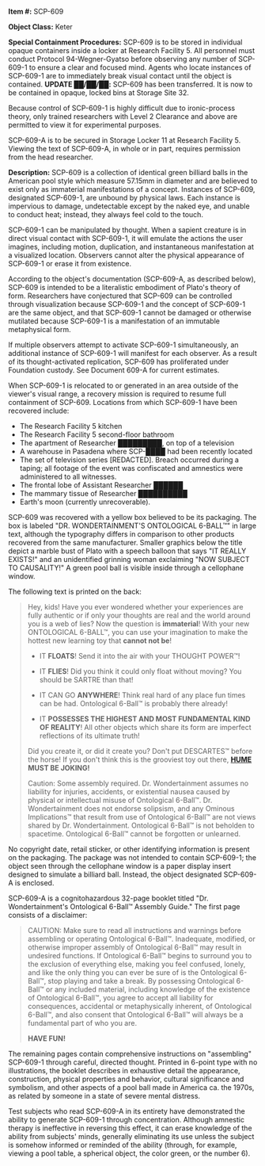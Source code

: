 **Item #:** SCP-609

**Object Class:** Keter

**Special Containment Procedures:** SCP-609 is to be stored in individual opaque containers inside a locker at Research Facility 5. All personnel must conduct Protocol 94-Wegner-Gyatso before observing any number of SCP-609-1 to ensure a clear and focused mind. Agents who locate instances of SCP-609-1 are to immediately break visual contact until the object is contained. **UPDATE ██/██/██:** SCP-609 has been transferred. It is now to be contained in opaque, locked bins at Storage Site 32.

Because control of SCP-609-1 is highly difficult due to ironic-process theory, only trained researchers with Level 2 Clearance and above are permitted to view it for experimental purposes.

SCP-609-A is to be secured in Storage Locker 11 at Research Facility 5. Viewing the text of SCP-609-A, in whole or in part, requires permission from the head researcher.

**Description:** SCP-609 is a collection of identical green billiard balls in the American pool style which measure 57.15mm in diameter and are believed to exist only as immaterial manifestations of a concept. Instances of SCP-609, designated SCP-609-1, are unbound by physical laws. Each instance is impervious to damage, undetectable except by the naked eye, and unable to conduct heat; instead, they always feel cold to the touch.

SCP-609-1 can be manipulated by thought. When a sapient creature is in direct visual contact with SCP-609-1, it will emulate the actions the user imagines, including motion, duplication, and instantaneous manifestation at a visualized location. Observers cannot alter the physical appearance of SCP-609-1 or erase it from existence.

According to the object's documentation (SCP-609-A, as described below), SCP-609 is intended to be a literalistic embodiment of Plato's theory of form. Researchers have conjectured that SCP-609 can be controlled through visualization because SCP-609-1 and the concept of SCP-609-1 are the same object, and that SCP-609-1 cannot be damaged or otherwise mutilated because SCP-609-1 is a manifestation of an immutable metaphysical form.

If multiple observers attempt to activate SCP-609-1 simultaneously, an additional instance of SCP-609-1 will manifest for each observer. As a result of its thought-activated replication, SCP-609 has proliferated under Foundation custody. See Document 609-A for current estimates.

When SCP-609-1 is relocated to or generated in an area outside of the viewer's visual range, a recovery mission is required to resume full containment of SCP-609. Locations from which SCP-609-1 have been recovered include:

*   The Research Facility 5 kitchen
*   The Research Facility 5 second-floor bathroom
*   The apartment of Researcher █████████, on top of a television
*   A warehouse in Pasadena where SCP-████ had been recently located
*   The set of television series \[REDACTED\]. Breach occurred during a taping; all footage of the event was confiscated and amnestics were administered to all witnesses.
*   The frontal lobe of Assistant Researcher ██████
*   The mammary tissue of Researcher ██████████
*   Earth's moon (currently unrecoverable).

SCP-609 was recovered with a yellow box believed to be its packaging. The box is labeled "DR. WONDERTAINMENT'S ONTOLOGICAL 6-BALL™" in large text, although the typography differs in comparison to other products recovered from the same manufacturer. Smaller graphics below the title depict a marble bust of Plato with a speech balloon that says "IT REALLY EXISTS!" and an unidentified grinning woman exclaiming "NOW SUBJECT TO CAUSALITY!" A green pool ball is visible inside through a cellophane window.

The following text is printed on the back:

> Hey, kids! Have you ever wondered whether your experiences are fully authentic or if only your thoughts are real and the world around you is a web of lies? Now the question is **immaterial**! With your new ONTOLOGICAL 6-BALL™, you can use your imagination to make the hottest new learning toy that **cannot not be**!
> 
> *   IT **FLOATS**! Send it into the air with your THOUGHT POWER™!
> 
> *   IT **FLIES**! Did you think it could only float without moving? You should be SARTRE than that!
> 
> *   IT CAN GO **ANYWHERE**! Think real hard of any place fun times can be had. Ontological 6-Ball™ is probably there already!
> 
> *   IT **POSSESSES THE HIGHEST AND MOST FUNDAMENTAL KIND OF REALITY**! All other objects which share its form are imperfect reflections of its ultimate truth!
> 
> Did you create it, or did it create you? Don't put DESCARTES™ before the horse! If you don't think this is the grooviest toy out there, **[HUME](http://www.scp-wiki.net/and-this-one-explains-humes) MUST BE JOKING!**
> 
> Caution: Some assembly required. Dr. Wondertainment assumes no liability for injuries, accidents, or existential nausea caused by physical or intellectual misuse of Ontological 6-Ball™. Dr. Wondertainment does not endorse solipsism, and any Ominous Implications™ that result from use of Ontological 6-Ball™ are not views shared by Dr. Wondertainment. Ontological 6-Ball™ is not beholden to spacetime. Ontological 6-Ball™ cannot be forgotten or unlearned.

No copyright date, retail sticker, or other identifying information is present on the packaging. The package was not intended to contain SCP-609-1; the object seen through the cellophane window is a paper display insert designed to simulate a billiard ball. Instead, the object designated SCP-609-A is enclosed.

SCP-609-A is a cognitohazardous 32-page booklet titled "Dr. Wondertainment's Ontological 6-Ball™ Assembly Guide." The first page consists of a disclaimer:

> CAUTION: Make sure to read all instructions and warnings before assembling or operating Ontological 6-Ball™. Inadequate, modified, or otherwise improper assembly of Ontological 6-Ball™ may result in undesired functions. If Ontological 6-Ball™ begins to surround you to the exclusion of everything else, making you feel confused, lonely, and like the only thing you can ever be sure of is the Ontological 6-Ball™, stop playing and take a break. By possessing Ontological 6-Ball™ or any included material, including knowledge of the existence of Ontological 6-Ball™, you agree to accept all liability for consequences, accidental or metaphysically inherent, of Ontological 6-Ball™, and also consent that Ontological 6-Ball™ will always be a fundamental part of who you are.
> 
> **HAVE FUN!**

The remaining pages contain comprehensive instructions on "assembling" SCP-609-1 through careful, directed thought. Printed in 6-point type with no illustrations, the booklet describes in exhaustive detail the appearance, construction, physical properties and behavior, cultural significance and symbolism, and other aspects of a pool ball made in America ca. the 1970s, as related by someone in a state of severe mental distress.

Test subjects who read SCP-609-A in its entirety have demonstrated the ability to generate SCP-609-1 through concentration. Although amnestic therapy is ineffective in reversing this effect, it can erase knowledge of the ability from subjects' minds, generally eliminating its use unless the subject is somehow informed or reminded of the ability (through, for example, viewing a pool table, a spherical object, the color green, or the number 6).